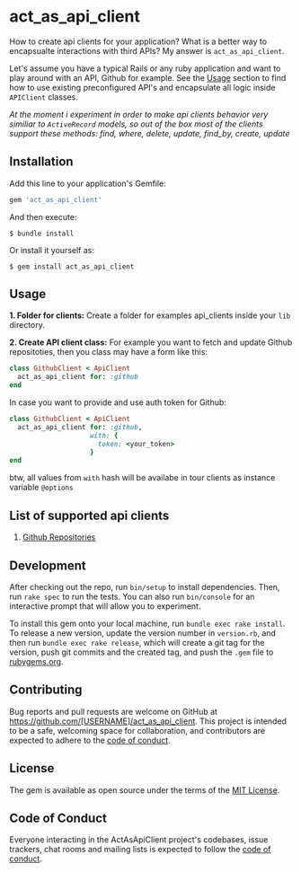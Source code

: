 # act_as_api_client

How to create api clients for your application? What is a better way to encapsualte interactions with third APIs? My answer is `act_as_api_client`.

Let's assume you have a typical Rails or any ruby application and want to play around with an API, Github for example. See the [Usage](#usage) section to find how to use existing preconfigured API's and encapsulate all logic inside `APIClient` classes.

_At the moment i experiment in order to make api clients behavior very similiar to `ActiveRecord` models, so out of the box most of the clients support these methods: find, where, delete, update, find_by, create, update_   

## Installation

Add this line to your application's Gemfile:

```ruby
gem 'act_as_api_client'
```

And then execute:

    $ bundle install

Or install it yourself as:

    $ gem install act_as_api_client

## Usage

**1. Folder for clients:**
Create a folder for examples api_clients inside your `lib` directory.

**2. Create API client class:**
For example you want to fetch and update Github repositoties, then you class may have a form like this:

```ruby
class GithubClient < ApiClient
  act_as_api_client for: :github
end
```

In case you want to provide and use auth token for Github: 

```ruby
class GithubClient < ApiClient
  act_as_api_client for: :github,
                    with: {
                      token: <your_token>
                    }
end
```

btw, all values from `with` hash will be availabe in tour clients as instance variable `@options`   

## List of supported api clients
1. [Github Repositories](https://docs.github.com/en/rest/repos/repos)

## Development

After checking out the repo, run `bin/setup` to install dependencies. Then, run `rake spec` to run the tests. You can also run `bin/console` for an interactive prompt that will allow you to experiment.

To install this gem onto your local machine, run `bundle exec rake install`. To release a new version, update the version number in `version.rb`, and then run `bundle exec rake release`, which will create a git tag for the version, push git commits and the created tag, and push the `.gem` file to [rubygems.org](https://rubygems.org).

## Contributing

Bug reports and pull requests are welcome on GitHub at https://github.com/[USERNAME]/act_as_api_client. This project is intended to be a safe, welcoming space for collaboration, and contributors are expected to adhere to the [code of conduct](https://github.com/[USERNAME]/act_as_api_client/blob/master/CODE_OF_CONDUCT.md).

## License

The gem is available as open source under the terms of the [MIT License](https://opensource.org/licenses/MIT).

## Code of Conduct

Everyone interacting in the ActAsApiClient project's codebases, issue trackers, chat rooms and mailing lists is expected to follow the [code of conduct](https://github.com/[USERNAME]/act_as_api_client/blob/master/CODE_OF_CONDUCT.md).
